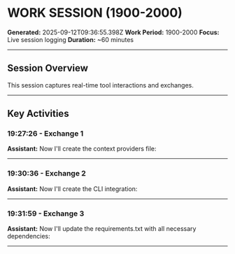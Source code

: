 # WORK SESSION (1900-2000)

**Generated:** 2025-09-12T09:36:55.398Z
**Work Period:** 1900-2000
**Focus:** Live session logging
**Duration:** ~60 minutes

---

## Session Overview

This session captures real-time tool interactions and exchanges.

---

## Key Activities

### 19:27:26 - Exchange 1

**Assistant:** Now I'll create the context providers file:

---

### 19:30:36 - Exchange 2

**Assistant:** Now I'll create the CLI integration:

---

### 19:31:59 - Exchange 3

**Assistant:** Now I'll update the requirements.txt with all necessary dependencies:

---

